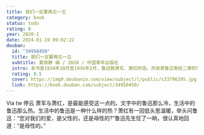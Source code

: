 ```yaml
---
title: 我们一定要再见一见
category: book
status: todo
rating: 0
year: 2020-1
date: 2024-01-19 09:02:22
douban:
  id: "34950450"
  title: 我们一定要再见一见
  subtitle: 夏晓静 编 / 2020 / 中国青年出版社
  intro: 本书是1934年10月至1936年2月，鲁迅致萧军、萧红的信。共收录鲁迅寄给二萧的53封信。1934年10月，萧军、萧红从青岛的荒岛书店给上海内山书店的鲁迅先生投递了第一封信，意外地接到鲁迅的复信。自此，二萧和伟大的导师鲁迅先生的友谊掀开了新的一页。同城投递的53封信，见证着萧军、萧红在上海颠簸流离的生活处境和他们二人在文学创作上的跋涉与成就，也见证了鲁迅对二人的倾心帮助，三个人的纯真友谊在书信中再次复活。
  rating: 8.5
  cover: https://img9.doubanio.com/view/subject/l/public/s33796295.jpg
  link: https://book.douban.com/subject/34950450/
---
```


Via tw 停云 萧军与萧红，是最能感受这一点的。文字中的鲁迅那么冷，生活中的鲁迅那么热。生活中的鲁迅是一种什么样的热？萧红有一回低头思温暖，举头问鲁迅：“您对我们的爱，是父性的，还是母性的?”鲁迅先生怔了一晌，很认真地回道：“是母性的。”